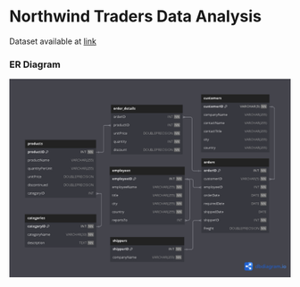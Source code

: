 # Northwind Traders Data Analysis
Dataset available at [link](!https://www.kaggle.com/datasets/emmanueltugbeh/northwind-orders-and-order-details)

### ER Diagram
![ER diagram](ER_diagram.png "ER Diagram")